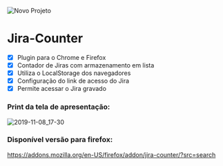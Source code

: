 ![Novo Projeto](https://user-images.githubusercontent.com/9161268/68585589-6de0a880-0461-11ea-8ac6-0ab0a86cb99d.png) 
# Jira-Counter 

- [X] Plugin para o Chrome e Firefox
- [X] Contador de Jiras com armazenamento em lista
- [X] Utiliza o LocalStorage dos navegadores
- [X] Configuração do link de acesso do Jira
- [X] Permite acessar o Jira gravado

### Print da tela de apresentação:
![2019-11-08_17-30](https://user-images.githubusercontent.com/9161268/68586130-b482d280-0462-11ea-81ee-512222aef584.png)

### Disponível versão para firefox:
https://addons.mozilla.org/en-US/firefox/addon/jira-counter/?src=search

